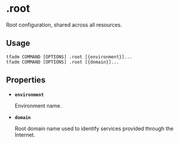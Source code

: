 # .root

Root configuration, shared across all resources.

## Usage

```
tfadm COMMAND [OPTIONS] .root [{environment}]...
tfadm COMMAND [OPTIONS] .root [{domain}]...
```

## Properties

- **`environment`**

  Environment name.

- **`domain`**

  Root domain name used to identify services provided through the Internet.

